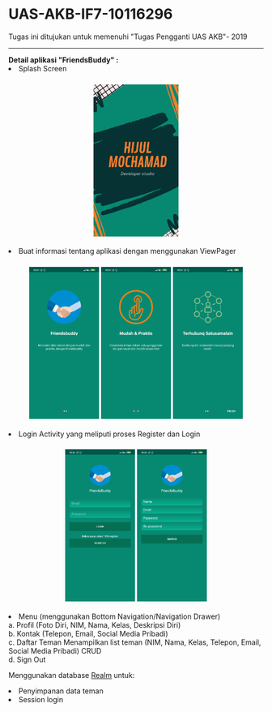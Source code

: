 

# UAS-AKB-IF7-10116296
Tugas ini ditujukan untuk memenuhi "Tugas Pengganti UAS AKB"- 2019
<hr>
<b>Detail aplikasi "FriendsBuddy" : </b><br>
<li> Splash Screen 
<h3 align="center">
  <img src="screen-capture-app/logo.jpg" width="auto" height="300" />
</h3>
<li>Buat informasi tentang aplikasi dengan menggunakan ViewPager
 <h3 align="center">
  <img src="screen-capture-app/Screenshot_2019-08-15-22-27-23-028_com.hijulmochamad.png" width="auto" height="300" />
  <img src="screen-capture-app/Screenshot_2019-08-15-22-27-24-895_com.hijulmochamad.png" width="auto" height="300" />
  <img src="screen-capture-app/Screenshot_2019-08-15-22-27-26-642_com.hijulmochamad.png" width="auto" height="300" />
  </h3>
<li>Login Activity yang meliputi proses Register dan Login 
  <h3 align="center">
  <img src="screen-capture-app/Screenshot_2019-08-15-22-26-06-600_com.hijulmochamad.png" width="auto" height="300" />
  <img src="screen-capture-app/Screenshot_2019-08-15-22-26-09-796_com.hijulmochamad.png" width="auto" height="300" />
  </h3>
<li>Menu (menggunakan Bottom Navigation/Navigation Drawer) 
<br>a. Profil (Foto Diri, NIM, Nama, Kelas, Deskripsi Diri) 
<br>b. Kontak (Telepon, Email, Social Media Pribadi) 
<br>c. Daftar Teman Menampilkan list teman (NIM, Nama, Kelas, Telepon, Email, Social Media Pribadi) CRUD
<br>d. Sign Out 
 
 Menggunakan database [Realm](https://realm.io) untuk:
 <li> Penyimpanan data teman
 <li> Session login
